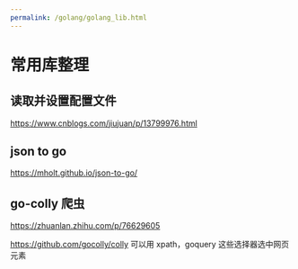 ```yaml
---
permalink: /golang/golang_lib.html
---
```


# 常用库整理

## 读取并设置配置文件

https://www.cnblogs.com/jiujuan/p/13799976.html

## json to go

https://mholt.github.io/json-to-go/

## go-colly 爬虫

https://zhuanlan.zhihu.com/p/76629605

https://github.com/gocolly/colly
可以用 xpath，goquery 这些选择器选中网页元素
